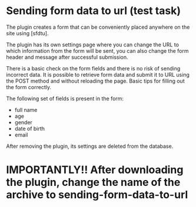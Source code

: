 # Sending form data to url (test task)

The plugin creates a form that can be conveniently placed anywhere on the site using [sfdtu].

The plugin has its own settings page where you can change the URL to which information from the form will be sent, you can also change the form header and message after successful submission.

There is a basic check on the form fields and there is no risk of sending incorrect data. It is possible to retrieve form data and submit it to URL using the POST method and without reloading the page. Basic tips for filling out the form correctly.

The following set of fields is present in the form:
- full name
- age
- gender
- date of birth
- email

After removing the plugin, its settings are deleted from the database.

# IMPORTANTLY!! After downloading the plugin, change the name of the archive to sending-form-data-to-url
